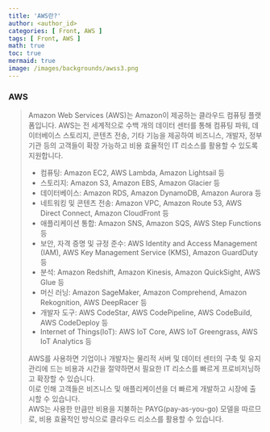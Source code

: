 ```yaml
---
title: 'AWS란?'
author: <author_id>
categories: [ Front, AWS ]
tags: [ Front, AWS ]
math: true
toc: true
mermaid: true
image: /images/backgrounds/awss3.png
---
```


### AWS
> Amazon Web Services (AWS)는 Amazon이 제공하는 클라우드 컴퓨팅 플랫폼입니다. AWS는 전 세계적으로 수백 개의 데이터 센터를 통해 컴퓨팅 파워, 데이터베이스 스토리지, 콘텐츠 전송, 기타 기능을 제공하여 비즈니스, 개발자, 정부 기관 등의 고객들이 확장 가능하고 비용 효율적인 IT 리소스를 활용할 수 있도록 지원합니다.
> 
> - 컴퓨팅: Amazon EC2, AWS Lambda, Amazon Lightsail 등
> - 스토리지: Amazon S3, Amazon EBS, Amazon Glacier 등
> - 데이터베이스: Amazon RDS, Amazon DynamoDB, Amazon Aurora 등
> - 네트워킹 및 콘텐츠 전송: Amazon VPC, Amazon Route 53, AWS Direct Connect, Amazon CloudFront 등
> - 애플리케이션 통합: Amazon SNS, Amazon SQS, AWS Step Functions 등
> - 보안, 자격 증명 및 규정 준수: AWS Identity and Access Management (IAM), AWS Key Management Service (KMS), Amazon GuardDuty 등
> - 분석: Amazon Redshift, Amazon Kinesis, Amazon QuickSight, AWS Glue 등
> - 머신 러닝: Amazon SageMaker, Amazon Comprehend, Amazon Rekognition, AWS DeepRacer 등
> - 개발자 도구: AWS CodeStar, AWS CodePipeline, AWS CodeBuild, AWS CodeDeploy 등
> - Internet of Things(IoT): AWS IoT Core, AWS IoT Greengrass, AWS IoT Analytics 등
> 
> AWS를 사용하면 기업이나 개발자는 물리적 서버 및 데이터 센터의 구축 및 유지 관리에 드는 비용과 시간을 절약하면서 필요한 IT 리소스를 빠르게 프로비저닝하고 확장할 수 있습니다.  
> 이로 인해 고객들은 비즈니스 및 애플리케이션을 더 빠르게 개발하고 시장에 출시할 수 있습니다.   
> AWS는 사용한 만큼만 비용을 지불하는 PAYG(pay-as-you-go) 모델을 따르므로, 비용 효율적인 방식으로 클라우드 리소스를 활용할 수 있습니다.  

